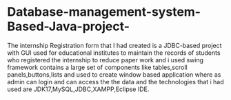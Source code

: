 # Database-management-system-Based-Java-project-
The internship Registration form that I had created is a JDBC-based project with GUI used for
educational institutes to maintain the records of students who registered the internship to reduce paper
work and i used swing framework contains a large set of components like tables,scroll
panels,buttons,lists and used to create window based application where as admin can login and can access
the the data and the technologies that i had used are JDK17,MySQL,JDBC,XAMPP,Eclipse IDE.
